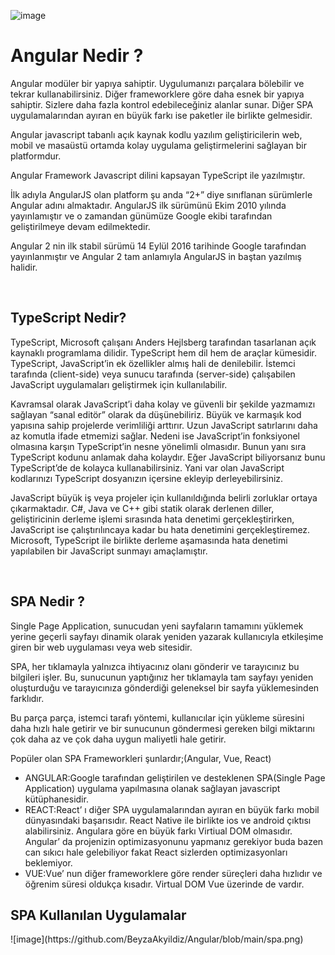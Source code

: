 ![image](https://user-images.githubusercontent.com/86946984/128199563-e171b58e-9420-4cda-a87d-14747a80cdb3.png)

<h1>Angular Nedir ?</h1>


<p>Angular modüler bir yapıya sahiptir. Uygulumanızı parçalara bölebilir ve tekrar kullanabilirsiniz. Diğer frameworklere göre daha esnek bir yapıya sahiptir. Sizlere daha fazla kontrol edebileceğiniz alanlar sunar. Diğer SPA uygulamalarından ayıran en büyük farkı ise paketler ile birlikte gelmesidir.</p>
<p>Angular javascript tabanlı açık kaynak kodlu yazılım geliştiricilerin web, mobil ve masaüstü ortamda kolay uygulama geliştirmelerini sağlayan bir platformdur.</p>
<p> Angular Framework Javascript dilini kapsayan TypeScript ile yazılmıştır.</p>
<p> İlk adıyla AngularJS olan platform şu anda “2+” diye sınıflanan sürümlerle Angular adını almaktadır. AngularJS ilk sürümünü Ekim 2010 yılında yayınlamıştır ve o zamandan günümüze Google ekibi tarafından geliştirilmeye devam edilmektedir.</p>
<p>Angular 2 nin ilk stabil sürümü 14 Eylül 2016 tarihinde Google tarafından yayınlanmıştır ve Angular 2 tam anlamıyla AngularJS in baştan yazılmış halidir.</p>
<br>
<h2>TypeScript Nedir?</h2>
<p>TypeScript, Microsoft çalışanı Anders Hejlsberg tarafından tasarlanan açık kaynaklı programlama dilidir. TypeScript hem dil hem de araçlar kümesidir. TypeScript, JavaScript’in ek özellikler almış hali de denilebilir. İstemci tarafında (client-side) veya sunucu tarafında (server-side) çalışabilen JavaScript uygulamaları geliştirmek için kullanılabilir.</p>
<p>Kavramsal olarak JavaScript’i daha kolay ve güvenli bir şekilde yazmamızı sağlayan “sanal editör” olarak da düşünebiliriz. Büyük ve karmaşık kod yapısına sahip projelerde verimliliği arttırır. Uzun JavaScript satırlarını daha az komutla ifade etmemizi sağlar. Nedeni ise JavaScript’in fonksiyonel olmasına karşın TypeScript’in nesne yönelimli olmasıdır. Bunun yanı sıra TypeScript kodunu anlamak daha kolaydır. Eğer JavaScript biliyorsanız bunu TypeScript’de de kolayca kullanabilirsiniz. Yani var olan JavaScript kodlarınızı TypeScript dosyanızın içersine ekleyip derleyebilirsiniz.</p>
<p>JavaScript büyük iş veya projeler için kullanıldığında belirli zorluklar ortaya çıkarmaktadır. C#, Java ve C++ gibi statik olarak derlenen diller, geliştiricinin derleme işlemi sırasında hata denetimi gerçekleştirirken, JavaScript ise çalıştırılıncaya kadar bu hata denetimini gerçekleştiremez. Microsoft, TypeScript ile birlikte derleme aşamasında hata denetimi yapılabilen bir JavaScript sunmayı amaçlamıştır.</p>
<br>
<h2>SPA Nedir ?</h2>
<p>Single Page Application, sunucudan yeni sayfaların tamamını yüklemek yerine geçerli sayfayı dinamik olarak yeniden yazarak kullanıcıyla etkileşime giren bir web uygulaması veya web sitesidir.</p>
<p>SPA, her tıklamayla yalnızca ihtiyacınız olanı gönderir ve tarayıcınız bu bilgileri işler. Bu, sunucunun yaptığınız her tıklamayla tam sayfayı yeniden oluşturduğu ve tarayıcınıza gönderdiği geleneksel bir sayfa yüklemesinden farklıdır.</p>
<p>Bu parça parça, istemci tarafı yöntemi, kullanıcılar için yükleme süresini daha hızlı hale getirir ve bir sunucunun göndermesi gereken bilgi miktarını çok daha az ve çok daha uygun maliyetli hale getirir.</p>
<p>Popüler olan SPA Frameworkleri şunlardır;(Angular, Vue, React)</p>
<p></p>
<ul>
<li>ANGULAR:Google tarafından geliştirilen ve desteklenen SPA(Single Page Application) uygulama yapılmasına olanak sağlayan javascript kütüphanesidir.</li>
<li>REACT:React’ ı diğer SPA uygulamalarından ayıran en büyük farkı mobil dünyasındaki başarısıdır. React Native ile birlikte ios ve android çıktısı alabilirsiniz. Angulara göre en büyük farkı Virtiual DOM olmasıdır. Angular’ da projenizin optimizasyonunu yapmanız gerekiyor buda bazen can sıkıcı hale gelebiliyor fakat React sizlerden optimizasyonları beklemiyor.</li>
<li>VUE:Vue’ nun diğer frameworklere göre render süreçleri daha hızlıdır ve öğrenim süresi oldukça kısadır. Virtual DOM Vue üzerinde de vardır.</li>
</ul>
<h2>SPA Kullanılan Uygulamalar</h2>
![image](https://github.com/BeyzaAkyildiz/Angular/blob/main/spa.png)
<p></p>
<p></p>